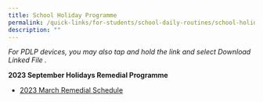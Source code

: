 ```yaml
---
title: School Holiday Programme
permalink: /quick-links/for-students/school-daily-routines/school-holiday-programme/
description: ""
---
```

_For PDLP devices, you may also tap and hold the link and select Download Linked File ._  


**2023 September Holidays Remedial Programme**

* [2023 March Remedial Schedule ]()
